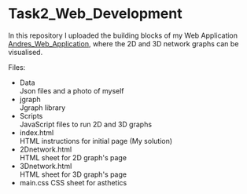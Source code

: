 # Task2_Web_Development

In this repository I uploaded the building blocks of my Web Application [Andres_Web_Application](https://andresagdt515.github.io/Task2_Web_Development/), where the 2D and 3D network graphs can be visualised.

Files:
- Data <br />
Json files and a photo of myself
- jgraph <br />
Jgraph library 
- Scripts <br />
JavaScript files to run 2D and 3D graphs
- index.html <br />
HTML instructions for initial page (My solution)
- 2Dnetwork.html <br />
HTML sheet for 2D graph's page
- 3Dnetwork.html <br />
HTML sheet for 3D graph's page
- main.css
CSS sheet for asthetics